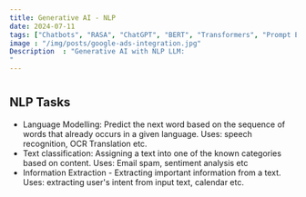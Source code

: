 ```yaml
---
title: Generative AI - NLP 
date: 2024-07-11
tags: ["Chatbots", "RASA", "ChatGPT", "BERT", "Transformers", "Prompt Engineering"]
image : "/img/posts/google-ads-integration.jpg"
Description  : "Generative AI with NLP LLM: 
"
---
```

# 

## NLP Tasks
- Language Modelling: Predict the next word based on the sequence of words that already occurs in a given language. Uses: speech recognition, OCR Translation etc.
- Text classification: Assigning a text into one of the known categories based on content. Uses: Email spam, sentiment analysis etc
- Information Extraction - Extracting important information from a text. Uses: extracting user's intent from input text, calendar etc.

